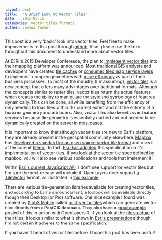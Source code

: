 ```yaml
---
layout: post
title:  "A Brief Look At Vector Tiles"
date:   2015-03-15
categories: vector_tiles formats
author: Joshua Tanner
---
```


This post is a very 'basic' look into vector tiles.  Feel free to make improvements to this post through [github](https://github.com/tannerjt/blog_posts/blob/master/vector_tiles.md).  Also, please use the links throughout this document to understand more about vector tiles. 

At ESRI's 2015 Developer Conference, the plan to [implement vector tiles](http://video.esri.com/watch/4215/smart-mapping-with-vector-map-tiles) into their mapping platform was announced.  Most traditional GIS analysts and developers have created [tile caches](http://resources.arcgis.com/en/help/main/10.2/index.html#//001700000189000000) or [consumed tiled map service layers](https://developers.arcgis.com/javascript/jsapi/arcgistiledmapservicelayer-amd.html) to implement complex geometries with [more efficiency](http://www.usgs.gov/faq/categories/9860/3604) as part of their business processes.  To most of the industry (I'm assuming), [vector tiles](http://wiki.openstreetmap.org/wiki/Vector_tiles) is a new concept that offers many advantages over traditional formats.  Although the concept is similar to raster tiles, vector tiles return the actual features which creates the ability to manipulate the style and symbology of features dynamically.  This can be done, all while benefiting from the efficiency of only needing to load tiles within the current extent and not the entirety of a features geometry and attributes.  Also, vector tiles also benefit over feature services because the geometry is essentially cached and not needed to be dynamically created on the server in most cases.

It is important to know that although vector tiles are new to Esri's platform, they are already present in the geospatial community elsewhere.  [Mapbox](https://www.mapbox.com/)  has [developed a standard for an open source vector tile format](https://www.mapbox.com/blog/vector-tiles/) and uses it at the core of [tilemill](https://www.mapbox.com/tilemill/).  In fact, [Esri has adopted](https://www.mapbox.com/blog/vector-tile-adoption/) this specification in it's implementation of vector tiles.  If you look at the vector tile spec defined by mapbox, you will also see various [applications and tools that implement it](https://github.com/mapbox/vector-tile-spec/wiki/Implementations).

Within [Esri's current JavaScript API](https://developers.arcgis.com/javascript/jsapi/), I don't see support for vector tiles but I'm sure the next release will include it.  OpenLayers  does support [a TileVector](http://openlayers.org/en/v3.3.0/apidoc/ol.source.TileVector.html) format, as illustrated in [this example](http://openlayers.org/en/v3.3.0/examples/tile-vector.html).

There are various tile-generation libraries available for creating vector tiles, and according to Esri's announcement, a toolbox will be available directly though their Desktop (or Pro) software.  One nice example I found was created by [Glob3 Mobile](https://github.com/glob3mobile) called [mmt-vector-tiles](https://github.com/glob3mobile/mmt-vector-tiles) which can generate vector tiles directly from a PostGIS database.  They also have a [good example](http://wb.glob3mobile.com/vl/index_lux.html) posted of this in action with OpenLayers 3.  If you look at the [file stucture](http://igosoftware.dyndns.org:8000/vectorial/lux_buildings_LEVELS_12-18_MERCATOR/GEOJSON/) of their tiles, it looks similar to what is shown in [Esri's presentation](http://video.esri.com/watch/4215/smart-mapping-with-vector-map-tiles) although I'm not certain it adheres to the same specification.

If you haven't heard of vector tiles before, I hope this post has been useful!

